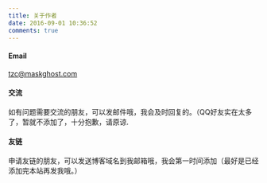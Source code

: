 ```yaml
---
title: 关于作者
date: 2016-09-01 10:36:52
comments: true
---
```

#### Email
tzc@maskghost.com
#### 交流
如有问题需要交流的朋友，可以发邮件哦，我会及时回复的。（QQ好友实在太多了，暂就不添加了，十分抱歉，请原谅.
#### 友链
申请友链的朋友，可以发送博客域名到我邮箱哦，我会第一时间添加（最好是已经添加完本站再发我哦。）<br>